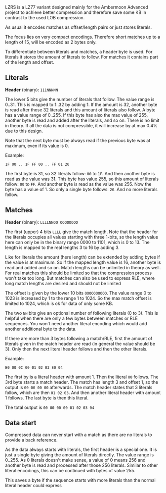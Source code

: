 LZRS is a LZ77 variant designed mainly for the Ambermoon Advanced project to achieve better compression and therefore save some KB in contrast to the used LOB compression.

As usual it encodes matches as offset/length pairs or just stores literals.

The focus lies on very compact encodings. Therefore short matches up to a length of 15, will be encoded as 2 bytes only.

To differentiate between literals and matches, a header byte is used. For literals it stores the amount of literals to follow. For matches it contains part of the length and offset.


## Literals

**Header** (binary): `111NNNNN`

The lower 5 bits give the number of literals that follow. The value range is 0..31. This is mapped to 1..32 by adding 1.
If the amount is 32, another byte is read after those 32 literals and this amount of literals also follow. A byte has a value range of 0..255. If this byte has also the max value of 255, another byte is read and added after the literals, and so on.
There is no limit in theory. If all the data is not compressible, it will increase by at max 0.4% due to this design.

Note that the next byte must be always read if the previous byte was at maximum, even if its value is 0.

Example:

`1F 00 .. 1F FF 00 .. FF 01 20`

The first byte is 31, so 32 literals follow: `00` to `1F`. And then another byte is read as the value was 31. This byte has value 255, so this amount of literals follow: `00` to `FF`. And another byte is read as the value was 255. Now the byte has a value of 1. So only a single byte follows: `20`. And no more literals follow.


## Matches

**Header** (binary): `LLLLNNOO OOOOOOOO`

The first (upper) 4 bits `LLLL` give the match length. Note that the header for the literals occupies all values starting with three 1-bits,
so the length value here can only be in the binary range 0000 to 1101, which is 0 to 13.
The length is mapped to the real lengths 3 to 16 by adding 3.

Like for literals the amount (here length) can be extended by adding bytes if the value is at maximum. So if the mapped length value is 16, another byte is read and added and so on.
Match lengths can be unlimited in theory as well.
For real matches this should be limited so that the compression process won't take too long.
But matches can also be used to express RLE, where long match lengths are desired and should not be limited 

The offset is given by the lower 10 bits `OOOOOOOOOO`. The value range 0 to 1023 is increased by 1 to the range 1 to 1024.
So the max match offset is limited to 1024, which is ok for data of only some KB.

The two `NN` bits give an optional number of following literals (0 to 3).
This is helpful when there are only a few bytes between matches or RLE sequences. You won't need another literal encoding which would add another additional byte to the data.

If there are more than 3 bytes following a match/RLE, first the amount of literals given in the match header are read (in general the value should be 3). Only then the next literal header follows and then the other literals.

Example:

`E0 00 0C 00 01 02 03 E0 04`

The first by is a literal header with amount 1.
Then the literal `00` follows.
The 3rd byte starts a match header.
The match has length 3 and offset 1, so the output is `00 00 00 00` afterwards.
The match header states that 3 literals follow, which are then `01 02 03`.
And then another literal header with amount 1 follows.
The last byte is then this literal.

The total output is `00 00 00 00 01 02 03 04`


## Data start

Compressed data can never start with a match as there are no literals to provide a back reference.

As the data always starts with literals, the first header is a special one. It is just a single byte giving the amount of literals directly. The value range is 0..255. As 0 literals doesn't make sense, a value of 0 means 256 and another byte is read and processed after those 256 literals. Similar to other literal encodings, this can be continued with bytes of value 255.

This saves a byte if the sequence starts with more literals than the normal literal header could express 
